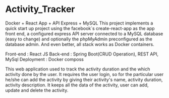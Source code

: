 # Activity_Tracker

Docker + React App + API Express + MySQL
This project implements a quick start up project using the facebook`s create-react-app as the app front end, a configured express API server connected to a MySQL database (easy to change) and optionally the phpMyAdmin preconfigured as the database admin. And even better, all stack works as Docker containers.

Front-end : React JS 
Back-end : Spring Boot(CRUD Operation), REST API, MySql
Deployment : Docker composs


This web application used to track the activity duration and the which activity done by the user.
It requires the user login, so for the particular user he/she can add the activity by giving their activity's name, activity duration, activity description.
It keeps all the data of the activity, user can add, update and delete the activity.
